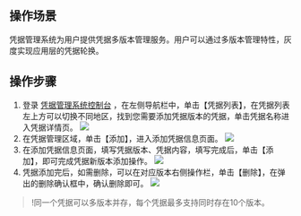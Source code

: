## 操作场景
凭据管理系统为用户提供凭据多版本管理服务。用户可以通过多版本管理特性，灰度实现应用层的凭据轮换。
## 操作步骤
1. 登录 [凭据管理系统控制台](https://console.cloud.tencent.com/ssm) ，在左侧导航栏中，单击【凭据列表】，在凭据列表左上方可以切换不同地区，找到您需要添加凭据版本的凭据，单击凭据名称进入凭据详情页。
![](https://main.qcloudimg.com/raw/caedc8fa2c212810f70d48a3fc6b7940.png)
2. 在凭据管理区域，单击【添加】，进入添加凭据信息页面。
![](https://main.qcloudimg.com/raw/9432f231d6344bc62095f59c2bb0c2d2.png)
3. 在添加凭据信息页面，填写凭据版本、凭据内容，填写完成后，单击【添加】，即可完成凭据新版本添加操作。
![](https://main.qcloudimg.com/raw/a25d8a07bcfd24a31a5c608bf0a71de6.png)
4. 凭据添加完后，如需删除，可以在对应版本右侧操作栏，单击【删除】，在弹出的删除确认框中，确认删除即可。
![](https://main.qcloudimg.com/raw/7652fbab35af71dccbda3443c6cc9da8.png)

>!同一个凭据可以多版本并存，每个凭据最多支持同时存在10个版本。
